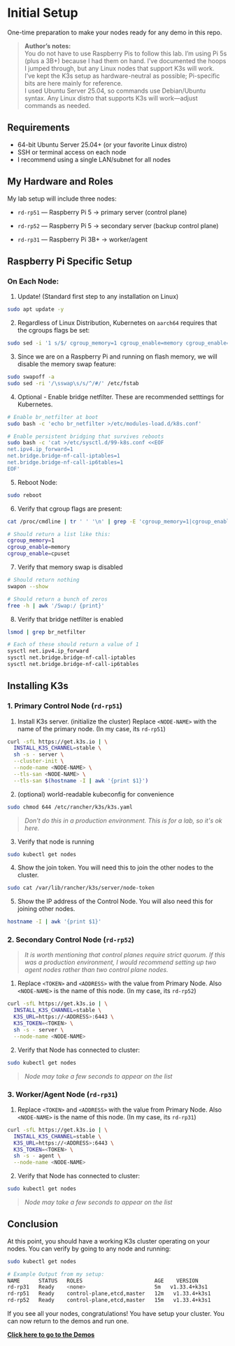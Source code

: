 # Initial Setup

One-time preparation to make your nodes ready for any demo in this repo.

> **Author’s notes:**  
> You do not have to use Raspberry Pis to follow this lab. I’m using Pi 5s (plus a 3B+) because I had them on hand. I’ve documented the hoops I jumped through, but any Linux nodes that support K3s will work.  
> I’ve kept the K3s setup as hardware-neutral as possible; Pi-specific bits are here mainly for reference.  
> I used Ubuntu Server 25.04, so commands use Debian/Ubuntu syntax. Any Linux distro that supports K3s will work—adjust commands as needed.


## Requirements

- 64-bit Ubuntu Server 25.04+ (or your favorite Linux distro)
- SSH or terminal access on each node
- I recommend using a single LAN/subnet for all nodes

## My Hardware and Roles

My lab setup will include three nodes:

- `rd-rp51` — Raspberry Pi 5 → primary server (control plane)

- `rd-rp52` — Raspberry Pi 5 → secondary server (backup control plane)

- `rd-rp31` — Raspberry Pi 3B+ → worker/agent

## Raspberry Pi Specific Setup

### On Each Node:

1. Update! (Standard first step to any installation on Linux)
```bash
sudo apt update -y
```

2. Regardless of Linux Distribution, Kubernetes on `aarch64` requires that the cgroups flags be set:
```bash
sudo sed -i '1 s/$/ cgroup_memory=1 cgroup_enable=memory cgroup_enable=cpuset/' /boot/firmware/cmdline.txt
```

3. Since we are on a Raspberry Pi and running on flash memory, we will disable the memory swap feature:
```bash
sudo swapoff -a
sudo sed -ri '/\sswap\s/s/^/#/' /etc/fstab
```

4. Optional - Enable bridge netfilter. These are recommended setttings for Kubernetes.
```bash
# Enable br_netfilter at boot
sudo bash -c 'echo br_netfilter >/etc/modules-load.d/k8s.conf'

# Enable persistent bridging that survives reboots
sudo bash -c 'cat >/etc/sysctl.d/99-k8s.conf <<EOF
net.ipv4.ip_forward=1
net.bridge.bridge-nf-call-iptables=1
net.bridge.bridge-nf-call-ip6tables=1
EOF'
```

5. Reboot Node:
```bash
sudo reboot
```

6. Verify that cgroup flags are present:
```bash
cat /proc/cmdline | tr ' ' '\n' | grep -E 'cgroup_memory=1|cgroup_enable=memory|cgroup_enable=cpuset'

# Should return a list like this:
cgroup_memory=1
cgroup_enable=memory
cgroup_enable=cpuset
```

7. Verify that memory swap is disabled
```bash
# Should return nothing
swapon --show

# Should return a bunch of zeros
free -h | awk '/Swap:/ {print}'
```

8. Verify that bridge netfilter is enabled
```bash
lsmod | grep br_netfilter

# Each of these should return a value of 1
sysctl net.ipv4.ip_forward
sysctl net.bridge.bridge-nf-call-iptables
sysctl net.bridge.bridge-nf-call-ip6tables
```

## Installing K3s

### 1. Primary Control Node (`rd-rp51`)

1. Install K3s server. (initialize the cluster) Replace `<NODE-NAME>` with the name of the primary node. (In my case, its `rd-rp51`)
```bash
curl -sfL https://get.k3s.io | \
  INSTALL_K3S_CHANNEL=stable \
  sh -s - server \
  --cluster-init \
  --node-name <NODE-NAME> \
  --tls-san <NODE-NAME> \
  --tls-san $(hostname -I | awk '{print $1}')
```

2. (optional) world-readable kubeconfig for convenience
```bash
sudo chmod 644 /etc/rancher/k3s/k3s.yaml
```
>*Don't do this in a production environment. This is for a lab, so it's ok here.*

3. Verify that node is running
```bash
sudo kubectl get nodes
```

4. Show the join token. You will need this to join the other nodes to the cluster.
```bash
sudo cat /var/lib/rancher/k3s/server/node-token
```

5. Show the IP address of the Control Node. You will also need this for joining other nodes.
```bash
hostname -I | awk '{print $1}'
```

### 2. Secondary Control Node (`rd-rp52`)

>*It is worth mentioning that control planes require strict quorum. If this was a production environment, I would recommend setting up two agent nodes rather than two control plane nodes.*

1. Replace `<TOKEN>` and `<ADDRESS>` with the value from Primary Node. Also `<NODE-NAME>` is the name of this node. (In my case, its `rd-rp52`)
```bash
curl -sfL https://get.k3s.io | \
  INSTALL_K3S_CHANNEL=stable \
  K3S_URL=https://<ADDRESS>:6443 \
  K3S_TOKEN=<TOKEN> \
  sh -s - server \
  --node-name <NODE-NAME>
```

2. Verify that Node has connected to cluster:
```bash
sudo kubectl get nodes
```
>*Node may take a few seconds to appear on the list*

### 3. Worker/Agent Node (`rd-rp31`)

1. Replace `<TOKEN>` and `<ADDRESS>` with the value from Primary Node. Also `<NODE-NAME>` is the name of this node. (In my case, its `rd-rp31`)
```bash
curl -sfL https://get.k3s.io | \
  INSTALL_K3S_CHANNEL=stable \
  K3S_URL=https://<ADDRESS>:6443 \
  K3S_TOKEN=<TOKEN> \
  sh -s - agent \
  --node-name <NODE-NAME>
```

2. Verify that Node has connected to cluster:
```bash
sudo kubectl get nodes
```
>*Node may take a few seconds to appear on the list*

## Conclusion

At this point, you should have a working K3s cluster operating on your nodes. You can verify by going to any node and running:
```bash
sudo kubectl get nodes

# Example Output from my setup:
NAME      STATUS   ROLES                       AGE    VERSION
rd-rp31   Ready    <none>                      5m   v1.33.4+k3s1
rd-rp51   Ready    control-plane,etcd,master   12m   v1.33.4+k3s1
rd-rp52   Ready    control-plane,etcd,master   15m   v1.33.4+k3s1
```

If you see all your nodes, congratulations! You have setup your cluster. You can now return to the demos and run one.

[**Click here to go to the Demos**](../README.md#demos)